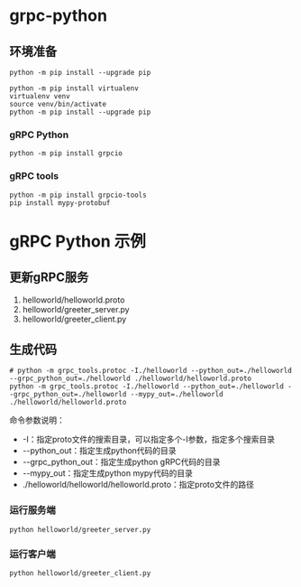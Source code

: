 # grpc-python

## 环境准备
```shell
python -m pip install --upgrade pip

python -m pip install virtualenv
virtualenv venv
source venv/bin/activate
python -m pip install --upgrade pip
```

### gRPC Python
```shell
python -m pip install grpcio
```

### gRPC tools
```shell
python -m pip install grpcio-tools
pip install mypy-protobuf
```

# gRPC Python 示例

## 更新gRPC服务
1. helloworld/helloworld.proto
2. helloworld/greeter_server.py
3. helloworld/greeter_client.py
## 生成代码
```shell
# python -m grpc_tools.protoc -I./helloworld --python_out=./helloworld --grpc_python_out=./helloworld ./helloworld/helloworld.proto
python -m grpc_tools.protoc -I./helloworld --python_out=./helloworld --grpc_python_out=./helloworld --mypy_out=./helloworld ./helloworld/helloworld.proto
```
命令参数说明：
- -I：指定proto文件的搜索目录，可以指定多个-I参数，指定多个搜索目录
- --python_out：指定生成python代码的目录
- --grpc_python_out：指定生成python gRPC代码的目录
- --mypy_out：指定生成python mypy代码的目录
- ./helloworld/helloworld/helloworld.proto：指定proto文件的路径
### 运行服务端
```shell
python helloworld/greeter_server.py
```
### 运行客户端
```shell
python helloworld/greeter_client.py
```